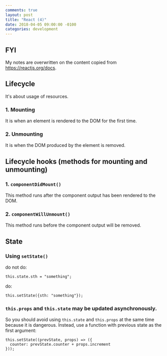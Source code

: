 ```yaml
---
comments: true
layout: post
title: "React (4)"
date: 2018-04-05 09:00:00 -0100
categories: development
---
```

## FYI
My notes are overwritten on the content copied from https://reactjs.org/docs.

## Lifecycle
It's about usage of resources. 

### 1. Mounting
It is when an element is rendered to the DOM for the first time.

### 2. Unmounting
It is when the DOM produced by the element is removed. 

## Lifecycle hooks (methods for mounting and unmounting)
### 1. `componentDidMount()`
This method runs after the component output has been rendered to the DOM.

### 2. `componentWillUnmount()`
This method runs before the component output will be removed.

## State

### Using `setState()`
do not do:
```
this.state.sth = "something";
```

do:
```
this.setState({sth: "something"});
```

### `this.props` and `this.state` may be updated asynchronously.
So you should avoid using `this.state` and `this.props` at the same time because it is dangerous. Instead, use a function with previous state as the first argument:
```
this.setState((prevState, props) => ({
  counter: prevState.counter + props.increment
}));
```


